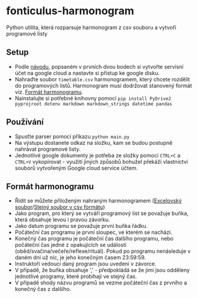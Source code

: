 # fonticulus-harmonogram
Python utilita, která rozparsuje harmonogram z csv souboru a vytvoří programové listy

## Setup
  - Podle [návodu](https://ericmjl.github.io/blog/2023/3/8/how-to-automate-the-creation-of-google-docs-with-python/), popsaném v prvních dvou bodech si vytvořte servisní účet na google cloud a nastavte si přístup ke google disku.
  - Nahraďte soubor `timetable.csv` harmonogramem, který chcete rozdělit do programových listů. Harmonogram musí dodržovat stanovený formát viz. [Formát harmonogramu](#Formát-harmonogramu).
  - Nainstalujte si potřebné knihovny pomocí `pip install PyDrive2 pyprojroot dotenv markdown markdown_strings datetime pandas`

## Používání
  - Spusťte parser pomocí příkazu `python main.py`
  - Na výstupu dostanete odkaz na složku, kam se budou postupně nahrávat programové listy.
  - Jednotlivé google dokumenty je potřeba ze složky pomocí `CTRL+C` a `CTRL+V` vykopírovat - využití jiných způsobů bohužel překáží vlastnictví souborů vytvořeným Google cloud service účtem.

## Formát harmonogramu
  - Řídit se můžete přiloženým nahraným harmonogramem ([Excelovský soubor](harmonogram\%2023.xlsx)/[Stejný soubor v csv formátu](timetable.csv))
  - Jako program, pro který se vytváří programový list se považuje buňka, která obsahuje levou i pravou závorku.
  - Jako datum programu se považuje první buňka řádku.
  - Počáteční čas programu je první sloupec, ve kterém se nachází.
  - Konečný čas programu je počáteční čas dalšího programu, nebo počáteční čas jedné z opakujících se událostí (oběd/svačina/večeře/reflexe/rituál). Pokud po programu nenásleduje v daném dni už nic, je jeho konečným časem 23:59:59.
  - Instruktoři vedoucí daný program jsou uvedeni v závorce.
  - V případě, že buňka obsahuje ',' - předpokládá se že jimi jsou odděleny jednotlivé programy, které probíhají ve stejný čas.
  - V případě shody názvu programů se vezme počáteční čas z prvního a konečný čas z dalšího.